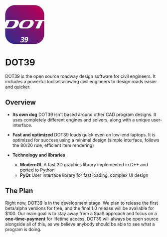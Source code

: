 <img src="resources/icons/logos/dot39_logo.svg" width="125">

# DOT39
DOT39 is the open source roadway design software for civil engineers. It includes a powerful toolset 
allowing civil engineers to design roads easier and quicker.

## Overview
* **Its own dog** DOT39 isn't based around other CAD program designs. It uses completely 
different engines and solvers, along with a unique user-interface.

* **Fast and optimized** DOT39 loads quick even on low-end laptops. It is optimized for success
using a minimal design (simple interface, follows the 80/20 rule, efficient item rendering)

* **Technology and libraries** 
  * **ModernGL** A fast 3D graphics library implemented in C++ and ported to Python
  * **PyQt** User interface library for fast loading, complex UI design

## The Plan
Right now, DOT39 is in the development stage. We plan to release the first beta/alpha versions for free, and the final 
1.0 release will be available for $100. Our main goal is to stay away from a SaaS approach and focus on a 
**one-time-payment** for lifetime access. DOT39 will always be open source alongside all of this, as we 
believe anybody should be able to see what a program is doing.
